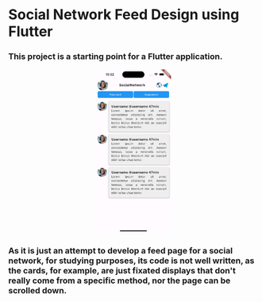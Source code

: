 # Social Network Feed Design using Flutter

### This project is a starting point for a Flutter application. 

<p align="center">
  <img src="readme/img/Simulator Screenshot - iPhone 14 Pro Max - 2023-09-05 at 15.52.31.png" width="30%"/>
</p>

### As it is just an attempt to develop a feed page for a social network, for studying purposes, its code is not well written, as the cards, for example, are just fixated displays that don't really come from a specific method, nor the page can be scrolled down.
